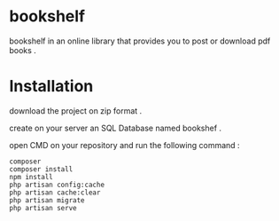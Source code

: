 # bookshelf
bookshelf in an online library that provides you to post or download pdf books .

# Installation
download the project on zip format .

create on your server an SQL Database named bookshef .

open CMD on your repository and run the following command :
  ```
  composer
  composer install
  npm install
  php artisan config:cache
  php artisan cache:clear  
  php artisan migrate 
  php artisan serve 
  
  ```
